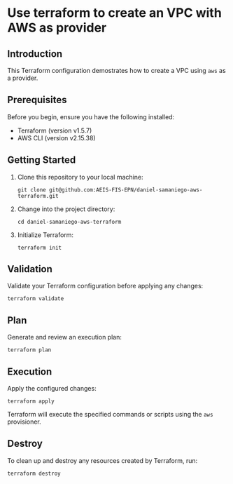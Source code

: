 Use terraform to create an VPC with AWS as provider
=======================

Introduction
------------

This Terraform configuration demostrates how to create a VPC using `aws` as a provider.

Prerequisites
------------
Before you begin, ensure you have the following installed:

- Terraform (version v1.5.7)
- AWS CLI (version v2.15.38)

Getting Started
---------------

1.  Clone this repository to your local machine:

    `git clone git@github.com:AEIS-FIS-EPN/daniel-samaniego-aws-terraform.git`

2.  Change into the project directory:

    `cd daniel-samaniego-aws-terraform`

3.  Initialize Terraform:

    `terraform init`

Validation
----------

Validate your Terraform configuration before applying any changes:


`terraform validate`

Plan
----

Generate and review an execution plan:


`terraform plan`

Execution
---------

Apply the configured changes:


`terraform apply`

Terraform will execute the specified commands or scripts using the `aws` provisioner.

Destroy
-------

To clean up and destroy any resources created by Terraform, run:


`terraform destroy`